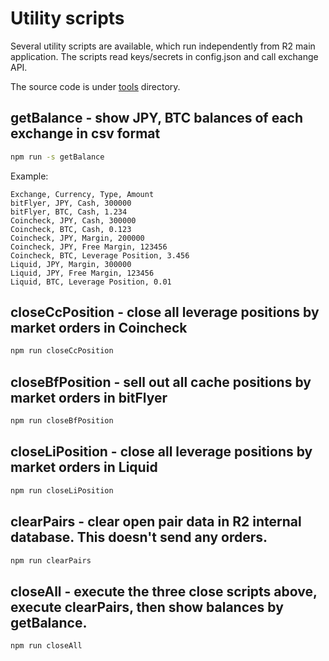 # Utility scripts

Several utility scripts are available, which run independently from R2 main application. The scripts read keys/secrets in config.json and call exchange API.

The source code is under [tools](https://github.com/bitrinjani/r2/tree/master/tools) directory.

## getBalance - show JPY, BTC balances of each exchange in csv format

```bash
npm run -s getBalance
```

Example:

```
Exchange, Currency, Type, Amount
bitFlyer, JPY, Cash, 300000
bitFlyer, BTC, Cash, 1.234
Coincheck, JPY, Cash, 300000
Coincheck, BTC, Cash, 0.123
Coincheck, JPY, Margin, 200000
Coincheck, JPY, Free Margin, 123456
Coincheck, BTC, Leverage Position, 3.456
Liquid, JPY, Margin, 300000
Liquid, JPY, Free Margin, 123456
Liquid, BTC, Leverage Position, 0.01
```

## closeCcPosition - close all leverage positions by market orders in Coincheck

```bash
npm run closeCcPosition
```

## closeBfPosition - sell out all cache positions by market orders in bitFlyer

```bash
npm run closeBfPosition
```

## closeLiPosition - close all leverage positions by market orders in Liquid

```bash
npm run closeLiPosition
```

## clearPairs - clear open pair data in R2 internal database. This doesn't send any orders.

```bash
npm run clearPairs
```

## closeAll - execute the three close scripts above, execute clearPairs, then show balances by getBalance.

```bash
npm run closeAll
```
